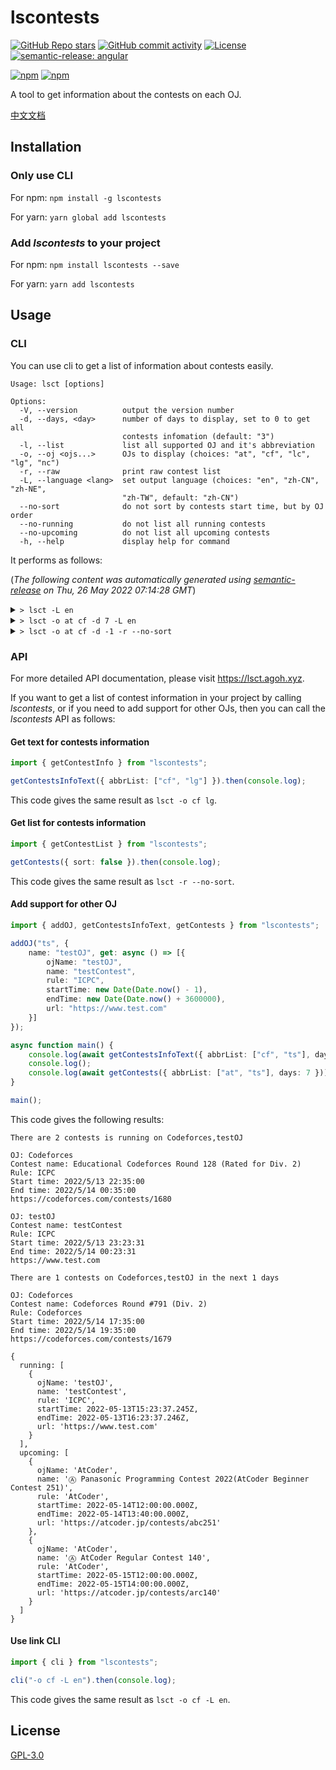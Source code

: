 # lscontests

[![GitHub Repo stars](https://img.shields.io/github/stars/StableAgOH/lscontests?style=social)](https://github.com/StableAgOH/lscontests)
[![GitHub commit activity](https://img.shields.io/github/commit-activity/m/StableAgOH/lscontests?logo=github)](https://github.com/StableAgOH/lscontests)
[![License](https://img.shields.io/github/license/StableAgOH/lscontests)](https://github.com/StableAgOH/lscontests)
[![semantic-release: angular](https://img.shields.io/badge/semantic--release-angular-e10079?logo=semantic-release)](https://github.com/semantic-release/semantic-release)

[![npm](https://img.shields.io/npm/v/lscontests?logo=npm)](https://www.npmjs.com/package/lscontests)
[![npm](https://img.shields.io/npm/dw/lscontests?logo=npm)](https://www.npmjs.com/package/lscontests)

A tool to get information about the contests on each OJ.

[中文文档](https://github.com/StableAgOH/lscontests/blob/main/README-zh-CN.md)

## Installation

### Only use CLI

For npm: `npm install -g lscontests`

For yarn: `yarn global add lscontests`

### Add *lscontests* to your project

For npm: `npm install lscontests --save`

For yarn: `yarn add lscontests`

## Usage

### CLI

You can use cli to get a list of information about contests easily.

<!-- block_help begin -->
```text
Usage: lsct [options]

Options:
  -V, --version          output the version number
  -d, --days, <day>      number of days to display, set to 0 to get all
                         contests infomation (default: "3")
  -l, --list             list all supported OJ and it's abbreviation
  -o, --oj <ojs...>      OJs to display (choices: "at", "cf", "lc", "lg", "nc")
  -r, --raw              print raw contest list
  -L, --language <lang>  set output language (choices: "en", "zh-CN", "zh-NE",
                         "zh-TW", default: "zh-CN")
  --no-sort              do not sort by contests start time, but by OJ order
  --no-running           do not list all running contests
  --no-upcoming          do not list all upcoming contests
  -h, --help             display help for command
```
<!-- block_help end -->

It performs as follows:

<!-- block_cli begin -->
(*The following content was automatically generated using [semantic-release](https://github.com/semantic-release/semantic-release) on Thu, 26 May 2022 07:14:28 GMT*)

<details>
<summary> <code>> lsct -L en</code> </summary>

```text
There are 1 contests is running on NowCoder

OJ: NowCoder
Contest name: 2022 图论班第一章图匹配例题与习题
Rule: ICPC
Start time: 5/13/2022, 06:00:00
End time: 5/30/2022, 08:00:00
https://ac.nowcoder.com/acm/contest/34649

There are 7 contests on NowCoder,AtCoder,LeetCode in the next 3 days

OJ: NowCoder
Contest name: 牛客练习赛 99
Rule: ICPC
Start time: 5/27/2022, 11:00:00
End time: 5/27/2022, 13:30:00
https://ac.nowcoder.com/acm/contest/34330

OJ: AtCoder
Contest name: Ⓗ AtCoder Heuristic Contest 011
Rule: AtCoder
Start time: 5/28/2022, 03:00:00
End time: 6/5/2022, 10:00:00
https://atcoder.jp/contests/ahc011

OJ: NowCoder
Contest name: MINIEYE 杯第十六届华中科技大学程序设计邀请赛
Rule: ICPC
Start time: 5/28/2022, 04:30:00
End time: 5/28/2022, 09:30:00
https://ac.nowcoder.com/acm/contest/34866

OJ: NowCoder
Contest name: 福建农林大学校赛（同步赛）
Rule: ICPC
Start time: 5/28/2022, 05:30:00
End time: 5/28/2022, 09:30:00
https://ac.nowcoder.com/acm/contest/33869

OJ: AtCoder
Contest name: Ⓐ NOMURA Programming Contest 2022（AtCoder Beginner Contest 253）
Rule: AtCoder
Start time: 5/28/2022, 12:00:00
End time: 5/28/2022, 13:40:00
https://atcoder.jp/contests/abc253

OJ: LeetCode
Contest name: Biweekly Contest 79
Rule: AtCoder
Start time: 5/28/2022, 14:30:00
End time: 5/28/2022, 16:00:00
https://leetcode.com/contest/biweekly-contest-79

OJ: LeetCode
Contest name: Weekly Contest 295
Rule: AtCoder
Start time: 5/29/2022, 02:30:00
End time: 5/29/2022, 04:00:00
https://leetcode.com/contest/weekly-contest-295
```

</details>

<details>
<summary> <code>> lsct -o at cf -d 7 -L en</code> </summary>

```text
No running contests

There are 4 contests on AtCoder,Codeforces in the next 7 days

OJ: AtCoder
Contest name: Ⓗ AtCoder Heuristic Contest 011
Rule: AtCoder
Start time: 5/28/2022, 03:00:00
End time: 6/5/2022, 10:00:00
https://atcoder.jp/contests/ahc011

OJ: AtCoder
Contest name: Ⓐ NOMURA Programming Contest 2022（AtCoder Beginner Contest 253）
Rule: AtCoder
Start time: 5/28/2022, 12:00:00
End time: 5/28/2022, 13:40:00
https://atcoder.jp/contests/abc253

OJ: AtCoder
Contest name: Ⓐ AtCoder Regular Contest 141
Rule: AtCoder
Start time: 5/29/2022, 12:00:00
End time: 5/29/2022, 14:00:00
https://atcoder.jp/contests/arc141

OJ: Codeforces
Contest name: CodeCraft-22 and Codeforces Round #795 (Div. 2)
Rule: Codeforces
Start time: 5/31/2022, 14:35:00
End time: 5/31/2022, 16:35:00
https://codeforces.com/contests/1691
```

</details>

<details>
<summary> <code>> lsct -o at cf -d -1 -r --no-sort</code> </summary>

```json
{
  "running": [],
  "upcoming": [
    {
      "ojName": "AtCoder",
      "name": "Ⓗ AtCoder Heuristic Contest 011",
      "rule": "AtCoder",
      "startTime": "2022-05-28T03:00:00.000Z",
      "endTime": "2022-06-05T10:00:00.000Z",
      "url": "https://atcoder.jp/contests/ahc011"
    },
    {
      "ojName": "AtCoder",
      "name": "Ⓐ NOMURA Programming Contest 2022（AtCoder Beginner Contest 253）",
      "rule": "AtCoder",
      "startTime": "2022-05-28T12:00:00.000Z",
      "endTime": "2022-05-28T13:40:00.000Z",
      "url": "https://atcoder.jp/contests/abc253"
    },
    {
      "ojName": "AtCoder",
      "name": "Ⓐ AtCoder Regular Contest 141",
      "rule": "AtCoder",
      "startTime": "2022-05-29T12:00:00.000Z",
      "endTime": "2022-05-29T14:00:00.000Z",
      "url": "https://atcoder.jp/contests/arc141"
    },
    {
      "ojName": "AtCoder",
      "name": "Ⓐ AtCoder Beginner Contest 254",
      "rule": "AtCoder",
      "startTime": "2022-06-04T12:00:00.000Z",
      "endTime": "2022-06-04T13:40:00.000Z",
      "url": "https://atcoder.jp/contests/abc254"
    },
    {
      "ojName": "AtCoder",
      "name": "Ⓐ Aising Programming Contest 2022（AtCoder Beginner Contest 255）",
      "rule": "AtCoder",
      "startTime": "2022-06-11T12:00:00.000Z",
      "endTime": "2022-06-11T13:40:00.000Z",
      "url": "https://atcoder.jp/contests/abc255"
    },
    {
      "ojName": "AtCoder",
      "name": "Ⓐ AtCoder Regular Contest 142",
      "rule": "AtCoder",
      "startTime": "2022-06-19T12:00:00.000Z",
      "endTime": "2022-06-19T14:00:00.000Z",
      "url": "https://atcoder.jp/contests/arc142"
    },
    {
      "ojName": "AtCoder",
      "name": "Ⓐ AtCoder Regular Contest 143",
      "rule": "AtCoder",
      "startTime": "2022-06-26T12:00:00.000Z",
      "endTime": "2022-06-26T14:00:00.000Z",
      "url": "https://atcoder.jp/contests/arc143"
    },
    {
      "ojName": "Codeforces",
      "name": "CodeCraft-22 and Codeforces Round #795 (Div. 2)",
      "rule": "Codeforces",
      "startTime": "2022-05-31T14:35:00.000Z",
      "endTime": "2022-05-31T16:35:00.000Z",
      "url": "https://codeforces.com/contests/1691"
    },
    {
      "ojName": "Codeforces",
      "name": "Codeforces Round #796 (Div. 1)",
      "rule": "Codeforces",
      "startTime": "2022-06-03T14:35:00.000Z",
      "endTime": "2022-06-03T16:35:00.000Z",
      "url": "https://codeforces.com/contests/1687"
    },
    {
      "ojName": "Codeforces",
      "name": "Codeforces Round #796 (Div. 2)",
      "rule": "Codeforces",
      "startTime": "2022-06-03T14:35:00.000Z",
      "endTime": "2022-06-03T16:35:00.000Z",
      "url": "https://codeforces.com/contests/1688"
    },
    {
      "ojName": "Codeforces",
      "name": "Codeforces Round #797 (Div. 3)",
      "rule": "ICPC",
      "startTime": "2022-06-07T14:35:00.000Z",
      "endTime": "2022-06-07T16:50:00.000Z",
      "url": "https://codeforces.com/contests/1690"
    },
    {
      "ojName": "Codeforces",
      "name": "Codeforces Round #798 (Div. 2)",
      "rule": "Codeforces",
      "startTime": "2022-06-10T16:35:00.000Z",
      "endTime": "2022-06-10T18:35:00.000Z",
      "url": "https://codeforces.com/contests/1689"
    }
  ]
}
```

</details>
<!-- block_cli end -->

### API

For more detailed API documentation, please visit <https://lsct.agoh.xyz>.

If you want to get a list of contest information in your project by calling *lscontests*, or if you need to add support for other OJs, then you can call the *lscontests* API as follows:

#### Get text for contests information

```typescript
import { getContestInfo } from "lscontests";

getContestsInfoText({ abbrList: ["cf", "lg"] }).then(console.log);
```

This code gives the same result as `lsct -o cf lg`.

#### Get list for contests information

```typescript
import { getContestList } from "lscontests";

getContests({ sort: false }).then(console.log);
```

This code gives the same result as `lsct -r --no-sort`.

#### Add support for other OJ

```typescript
import { addOJ, getContestsInfoText, getContests } from "lscontests";

addOJ("ts", {
    name: "testOJ", get: async () => [{
        ojName: "testOJ",
        name: "testContest",
        rule: "ICPC",
        startTime: new Date(Date.now() - 1),
        endTime: new Date(Date.now() + 3600000),
        url: "https://www.test.com"
    }]
});

async function main() {
    console.log(await getContestsInfoText({ abbrList: ["cf", "ts"], days: 1 }, "en"));
    console.log();
    console.log(await getContests({ abbrList: ["at", "ts"], days: 7 }));
}

main();
```

This code gives the following results:

```text
There are 2 contests is running on Codeforces,testOJ

OJ: Codeforces
Contest name: Educational Codeforces Round 128 (Rated for Div. 2)
Rule: ICPC
Start time: 2022/5/13 22:35:00
End time: 2022/5/14 00:35:00
https://codeforces.com/contests/1680

OJ: testOJ
Contest name: testContest
Rule: ICPC
Start time: 2022/5/13 23:23:31
End time: 2022/5/14 00:23:31
https://www.test.com

There are 1 contests on Codeforces,testOJ in the next 1 days

OJ: Codeforces
Contest name: Codeforces Round #791 (Div. 2)
Rule: Codeforces
Start time: 2022/5/14 17:35:00
End time: 2022/5/14 19:35:00
https://codeforces.com/contests/1679

{
  running: [
    {
      ojName: 'testOJ',
      name: 'testContest',
      rule: 'ICPC',
      startTime: 2022-05-13T15:23:37.245Z,
      endTime: 2022-05-13T16:23:37.246Z,
      url: 'https://www.test.com'
    }
  ],
  upcoming: [
    {
      ojName: 'AtCoder',
      name: 'Ⓐ Panasonic Programming Contest 2022(AtCoder Beginner Contest 251)',
      rule: 'AtCoder',
      startTime: 2022-05-14T12:00:00.000Z,
      endTime: 2022-05-14T13:40:00.000Z,
      url: 'https://atcoder.jp/contests/abc251'
    },
    {
      ojName: 'AtCoder',
      name: 'Ⓐ AtCoder Regular Contest 140',
      rule: 'AtCoder',
      startTime: 2022-05-15T12:00:00.000Z,
      endTime: 2022-05-15T14:00:00.000Z,
      url: 'https://atcoder.jp/contests/arc140'
    }
  ]
}
```

#### Use link CLI

```typescript
import { cli } from "lscontests";

cli("-o cf -L en").then(console.log);
```

This code gives the same result as `lsct -o cf -L en`.

## License

[GPL-3.0](https://www.gnu.org/licenses/gpl-3.0.html)
